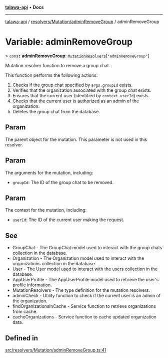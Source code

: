 [**talawa-api**](../../../../README.md) • **Docs**

***

[talawa-api](../../../../modules.md) / [resolvers/Mutation/adminRemoveGroup](../README.md) / adminRemoveGroup

# Variable: adminRemoveGroup

\> `const` **adminRemoveGroup**: [`MutationResolvers`](../../../../types/generatedGraphQLTypes/type-aliases/MutationResolvers.md)\[`"adminRemoveGroup"`\]

Mutation resolver function to remove a group chat.

This function performs the following actions:
1. Checks if the group chat specified by `args.groupId` exists.
2. Verifies that the organization associated with the group chat exists.
3. Ensures that the current user (identified by `context.userId`) exists.
4. Checks that the current user is authorized as an admin of the organization.
5. Deletes the group chat from the database.

## Param

The parent object for the mutation. This parameter is not used in this resolver.

## Param

The arguments for the mutation, including:
  - `groupId`: The ID of the group chat to be removed.

## Param

The context for the mutation, including:
  - `userId`: The ID of the current user making the request.

## See

 - GroupChat - The GroupChat model used to interact with the group chats collection in the database.
 - Organization - The Organization model used to interact with the organizations collection in the database.
 - User - The User model used to interact with the users collection in the database.
 - AppUserProfile - The AppUserProfile model used to retrieve the user's profile information.
 - MutationResolvers - The type definition for the mutation resolvers.
 - adminCheck - Utility function to check if the current user is an admin of the organization.
 - findOrganizationsInCache - Service function to retrieve organizations from cache.
 - cacheOrganizations - Service function to cache updated organization data.

## Defined in

[src/resolvers/Mutation/adminRemoveGroup.ts:41](https://github.com/PalisadoesFoundation/talawa-api/blob/a87b45a1c490c996c3a8a52e117ecbaa4742ef49/src/resolvers/Mutation/adminRemoveGroup.ts#L41)
